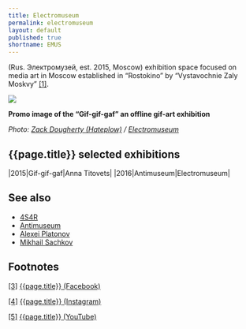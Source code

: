 ```yaml
---
title: Electromuseum
permalink: electromuseum
layout: default
published: true
shortname: EMUS
---
```


(Rus. Электромузей, est. 2015, Moscow) exhibition space focused on media art in Moscow established in “Rostokino” by “Vystavochnie Zaly Moskvy” <span id="a1">[\[1\]](#f1)</span>.

![](/images/image-name.jpg)

**Promo image of the “Gif-gif-gaf” an offline gif-art exhibition**

*Photo: [Zack Dougherty (Hateplow)](index) / [Electromuseum](index)*


## {{page.title}} selected exhibitions

 |2015|Gif-gif-gaf|Anna Titovets|
 |2016|Antimuseum|Electromuseum|

## See also

+ [4S4R](index)
+ [Antimuseum](index)
+ [Alexei Platonov](index)
+ [Mikhail Sachkov](index)

## Footnotes

[[3]](#a3) <span id="f3"></span> [{{page.title}} (Facebook)](index)

[[4]](#a4) <span id="f4"></span> [{{page.title}} (Instagram)](index)

[[5]](#a5) <span id="f5"></span> [{{page.title}} (YouTube)](index)

